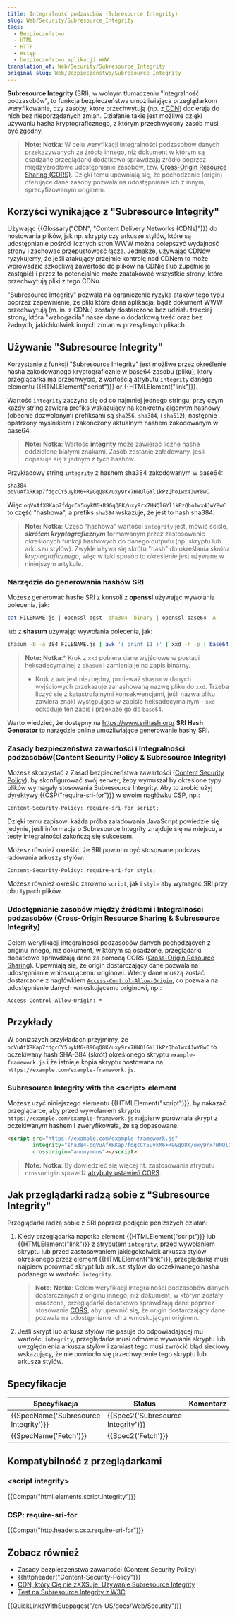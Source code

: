 ```yaml
---
title: Integralność podzasobów (Subresource Integrity)
slug: Web/Security/Subresource_Integrity
tags:
  - Bezpieczeństwo
  - HTML
  - HTTP
  - Wstęp
  - bezpieczeństwo aplikacji WWW
translation_of: Web/Security/Subresource_Integrity
original_slug: Web/Bezpieczeństwo/Subresource_Integrity
---
```

**Subresource Integrity** (SRI), w wolnym tłumaczeniu "integralność podzasobów", to funkcja bezpieczeństwa umożliwiająca przeglądarkom weryfikowanie, czy zasoby, które przechwytują (np. z[ CDN](/pl/docs/Glossary/CDN)) docierają do nich bez nieporządanych zmian. Działanie takie jest możliwe dzięki używaniu hasha kryptograficznego, z którym przechwycony zasób musi być zgodny.

> **Note:** **Notka**: W celu weryfikacji integralności podzasobów danych przekazywanych ze źródła innego, niż dokument w którym są osadzane przeglądarki dodatkowo sprawdzają źródło poprzez międzyźródłowe udostępnianie zasobów, tzw. [Cross-Origin Resource Sharing (CORS)](/pl/docs/Web/HTTP/CORS). Dzięki temu upewniają się, że pochodzenie (origin) oferujące dane zasoby pozwala na udostępnianie ich z innym, sprecyfizowanym originem.

## Korzyści wynikające z "Subresource Integrity"

Używając {{Glossary("CDN", "Content Delivery Networks (CDNs)")}} do hostowania plików, jak np. skrypty czy arkusze stylów, które są udostępnianie pośród licznych stron WWW można polepszyć wydajność strony i zachować przepustowość łącza. Jednakże, używając CDNów ryzykujemy, że jeśli atakujący przejmie kontrolę nad CDNem to może wprowadzić szkodliwą zawartość do plików na CDNie (lub zupełnie je zastąpić) i przez to potencjalnie może zaatakować wszystkie strony, które przechwytują pliki z tego CDNu.

"Subresource Integrity" pozwala na ograniczenie ryzyka ataków tego typu poprzez zapewnienie, że pliki które dana aplikacja, bądź dokument WWW przechwytują (m. in. z CDNu) zostały dostarczone bez udziału trzeciej strony, która "wzbogaciła" nasze dane o dodatkową treść oraz bez żadnych, jakichkolwiek innych zmian w przesyłanych plikach.

## Używanie "Subresource Integrity"

Korzystanie z funkcji "Subresource Integrity" jest możliwe przez określenie hasha zakodowanego kryptograficznie w base64 zasobu (pliku), który przeglądarka ma przechwycić, z wartością atrybutu `integrity` danego elementu {{HTMLElement("script")}} or {{HTMLElement("link")}}.

Wartość `integrity` zaczyna się od co najmniej jednego stringu, przy czym każdy string zawiera prefiks wskazujący na konkretny algorytm hashowy (obecnie dozwolonymi prefiksami są `sha256`, `sha384`, i `sha512`), następnie opatrzony myślnikiem i zakończony aktualnym hashem zakodowanym w base64.

> **Note:** **Notka**: Wartość **integrity** może zawierać liczne hashe oddzielone białymi znakami. Zasób zostanie załadowany, jeśli dopasuje się z jednym z tych hashów.

Przykładowy string `integrity` z hashem sha384 zakodowanym w base64:

    sha384-oqVuAfXRKap7fdgcCY5uykM6+R9GqQ8K/uxy9rx7HNQlGYl1kPzQho1wx4JwY8wC

Więc `oqVuAfXRKap7fdgcCY5uykM6+R9GqQ8K/uxy9rx7HNQlGYl1kPzQho1wx4JwY8wC` to część "hashowa", a prefiks `sha384` wskazuje, że jest to hash sha384.

> **Note:** **Notka**: Część "hashowa" wartości `integrity` jest, mówić ściśle, _**skrótem kryptograficznym**_ formowanym przez zastosowanie określonych funkcji hashowych do danego outputu (np. skryptu lub arkuszu stylów). Zwykle używa się skrótu "hash" do określania _skrótu kryptograficznego_, więc w taki sposób to określenie jest używane w niniejszym artykule.

### Narzędzia do generowania hashów SRI

Możesz generować hashe SRI z konsoli z **openssl** używając wywołania polecenia, jak:

```bash
cat FILENAME.js | openssl dgst -sha384 -binary | openssl base64 -A
```

lub z **shasum** używając wywołania polecenia, jak:

```bash
shasum -b -a 384 FILENAME.js | awk '{ print $1 }' | xxd -r -p | base64
```

> **Note:** **Notka**:\* Krok z `xxd` pobiera dane wyjściowe w postaci heksadecymalnej z `shasum` i zamienia je na zapis binarny.
>
> - Krok z `awk` jest niezbędny, ponieważ `shasum` w danych wyjściowych przekazuje zahashowaną nazwę pliku do `xxd`. Trzeba liczyć się z katastrofalnymi konsekwencjami, jeśli nazwa pliku zawiera znaki występujące w zapisie heksadecymalnym - `xxd` odkoduje ten zapis i przekaże go do `base64`.

Warto wiedzieć, że dostępny na <https://www.srihash.org/> **SRI Hash Generator** to narzędzie online umożliwiające generowanie hashy SRI.

### Zasady bezpieczeństwa zawartości i Integralności podzasobów(Content Security Policy & Subresource Integrity)

Możesz skorzystać z Zasad bezpieczeństwa zawartości ([Content Security Policy](/pl/docs/Web/HTTP/CSP)), by skonfigurować swój serwer, żeby wymuszał by określone typy plików wymagały stosowania Subresource Integrity. Aby to zrobić użyj dyrektywy {{CSP("require-sri-for")}} w swoim nagłówku CSP, np.:

    Content-Security-Policy: require-sri-for script;

Dzięki temu zapisowi każda próba załadowania JavaScript powiedzie się jedynie, jeśli informacja o Subresource Integrity znajduje się na miejscu, a testy integralności zakończą się sukcesem.

Możesz również określić, że SRI powinno być stosowane podczas ładowania arkuszy stylów:

    Content-Security-Policy: require-sri-for style;

Możesz również określić zarówno `script`, jak i `style` aby wymagać SRI przy obu typach plików.

### Udostępnianie zasobów między źródłami i Integralności podzasobów (Cross-Origin Resource Sharing & Subresource Integrity)

Celem weryfikacji integralności podzasobów danych pochodzących z originu innego, niż dokument, w którym są osadzone, przeglądarki dodatkowo sprawdzają dane za pomocą CORS ([Cross-Origin Resource Sharing](/pl/docs/Web/HTTP/CORS)). Upewniają się, że origin dostarczający dane pozwala na udostępnianie wnioskującemu originowi. Wtedy dane muszą zostać dostarczone z nagłówkiem [`Access-Control-Allow-Origin`](/en-US/docs/Web/HTTP/Headers/Access-Control-Allow-Origin), co pozwala na udostępnienie danych wnioskującemu originowi, np.:

    Access-Control-Allow-Origin: *

## Przykłady

W poniższych przykładach przyjmimy, że `oqVuAfXRKap7fdgcCY5uykM6+R9GqQ8K/uxy9rx7HNQlGYl1kPzQho1wx4JwY8wC` to oczekiwany hash SHA-384 (skrót) określonego skryptu `example-framework.js` i że istnieje kopia skryptu hostowana na `https://example.com/example-framework.js`.

### Subresource Integrity with the \<script> element

Możesz użyć niniejszego elementu {{HTMLElement("script")}}, by nakazać przeglądarce, aby przed wywołaniem skryptu `https://example.com/example-framework.js` najpierw porównała skrypt z oczekiwanym hashem i zweryfikowała, że są dopasowane.

```html
<script src="https://example.com/example-framework.js"
        integrity="sha384-oqVuAfXRKap7fdgcCY5uykM6+R9GqQ8K/uxy9rx7HNQlGYl1kPzQho1wx4JwY8wC"
        crossorigin="anonymous"></script>
```

> **Note:** **Notka**: By dowiedzieć się więcej nt. zastosowania atrybutu `crossorigin` sprawdź [atrybuty ustawień CORS](/pl/docs/Web/HTML/CORS_settings_attributes).

## Jak przeglądarki radzą sobie z "Subresource Integrity"

Przeglądarki radzą sobie z SRI poprzez podjęcie poniższych działań:

1.  Kiedy przeglądarka napotka element {{HTMLElement("script")}} lub {{HTMLElement("link")}} z atrybutem `integrity`, przed wywołaniem skryptu lub przed zastosowaniem jakiegokolwiek arkusza stylów określonego przez element {{HTMLElement("link")}}, przeglądarka musi najpierw porównać skrypt lub arkusz stylów do oczekiwanego hasha podanego w wartości `integrity`.

    > **Note:** **Notka**: Celem weryfikacji integralności podzasobów danych dostarczanych z originu innego, niż dokument, w którym zostały osadzone, przeglądarki dodatkowo sprawdzają dane poprzez stosowanie [CORS](/pl/docs/Web/HTTP/CORS), aby upewnić się, że origin dostarczający dane pozwala na udostępnianie ich z wnioskującym originem.

2.  Jeśli skrypt lub arkusz stylów nie pasuje do odpowiadającej mu wartości `integrity`, przeglądarka musi odmówić wywołania skryptu lub uwzględnienia arkusza stylów i zamiast tego musi zwrócić błąd sieciowy wskazujący, że nie powiodło się przechwycenie tego skryptu lub arkusza stylów.

## Specyfikacje

| Specyfikacja                                     | Status                                       | Komentarz |
| ------------------------------------------------ | -------------------------------------------- | --------- |
| {{SpecName('Subresource Integrity')}} | {{Spec2('Subresource Integrity')}} |           |
| {{SpecName('Fetch')}}                     | {{Spec2('Fetch')}}                     |           |

## Kompatybilność z przeglądarkami

### \<script integrity>

{{Compat("html.elements.script.integrity")}}

### CSP: require-sri-for

{{Compat("http.headers.csp.require-sri-for")}}

## Zobacz również

- Zasady bezpieczeństwa zawartości (Content Security Policy)
- {{httpheader("Content-Security-Policy")}}
- [CDN, który Cię nie zXXSuje: Używanie Subresource Integrity](https://frederik-braun.com/using-subresource-integrity.html)
- [Test na Subresource Integrity z W3C](https://w3c-test.org/subresource-integrity/subresource-integrity.html)

{{QuickLinksWithSubpages("/en-US/docs/Web/Security")}}
